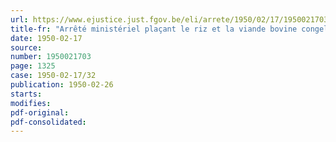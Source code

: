 ```yaml
---
url: https://www.ejustice.just.fgov.be/eli/arrete/1950/02/17/1950021703/justel
title-fr: "Arrêté ministériel plaçant le riz et la viande bovine congelée sous le régime du prix normal."
date: 1950-02-17
source:
number: 1950021703
page: 1325
case: 1950-02-17/32
publication: 1950-02-26
starts:
modifies:
pdf-original:
pdf-consolidated:
---
```


